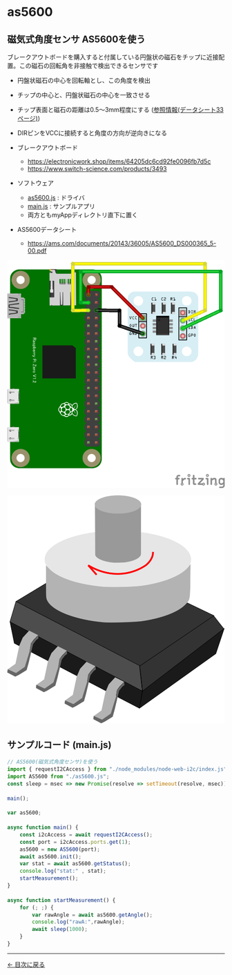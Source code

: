 # as5600
## 磁気式角度センサ AS5600を使う

ブレークアウトボードを購入すると付属している円盤状の磁石をチップに近接配置。この磁石の回転角を非接触で検出できるセンサです
* 円盤状磁石の中心を回転軸とし、この角度を検出
* チップの中心と、円盤状磁石の中心を一致させる
* チップ表面と磁石の距離は0.5～3mm程度にする ([参照情報(データシート33ページ)](https://ams.com/documents/20143/36005/AS5600_DS000365_5-00.pdf#page=34))
* DIRピンをVCCに接続すると角度の方向が逆向きになる
* ブレークアウトボード
  * https://electronicwork.shop/items/64205dc6cd92fe0096fb7d5c
  * https://www.switch-science.com/products/3493

* ソフトウェア
  * [as5600.js](https://raw.githubusercontent.com/chirimen-oh/chirimen-drivers/master/packages/as5600/as5600.js) : ドライバ
  * [main.js](main.js) : サンプルアプリ
  * 両方ともmyAppディレクトリ直下に置く

* AS5600データシート
  * https://ams.com/documents/20143/36005/AS5600_DS000365_5-00.pdf

![AS5600.png](AS5600.png)

![AS5600_drawing.svg](AS5600_drawing.svg)

## サンプルコード (main.js)

```javascript
// AS5600(磁気式角度センサ)を使う
import { requestI2CAccess } from "./node_modules/node-web-i2c/index.js";
import AS5600 from "./as5600.js";
const sleep = msec => new Promise(resolve => setTimeout(resolve, msec));

main();

var as5600;

async function main() {
    const i2cAccess = await requestI2CAccess();
    const port = i2cAccess.ports.get(1);
    as5600 = new AS5600(port);
    await as5600.init();
    var stat = await as5600.getStatus();
    console.log("stat:" , stat);
    startMeasurement();
}

async function startMeasurement() {
    for (; ;) {
        var rawAngle = await as5600.getAngle();
        console.log("rawA:",rawAngle);
        await sleep(1000);
    }
}
```


---
[← 目次に戻る](../index.md)
